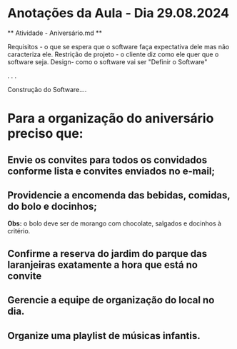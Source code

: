 # Anotações da Aula - Dia 29.08.2024

** Atividade - Aniversário.md **

Requisitos - o que se espera que o software faça expectativa dele mas não caracteriza ele.
Restrição de projeto - o cliente diz como ele quer que o software seja.
Design- como o software vai ser "Definir o Software"

.
.
.

Construção do Software....


# Para a organização do aniversário preciso que:

## Envie os convites para todos os convidados conforme lista e convites enviados no e-mail;

## Providencie a encomenda das bebidas, comidas, do bolo e docinhos;
**Obs:** o bolo deve ser de morango com chocolate, salgados e docinhos à critério.

## Confirme a reserva do jardim do parque das laranjeiras exatamente a hora que está no convite

## Gerencie a equipe de organização do local no dia.

## Organize uma playlist de músicas infantis.



